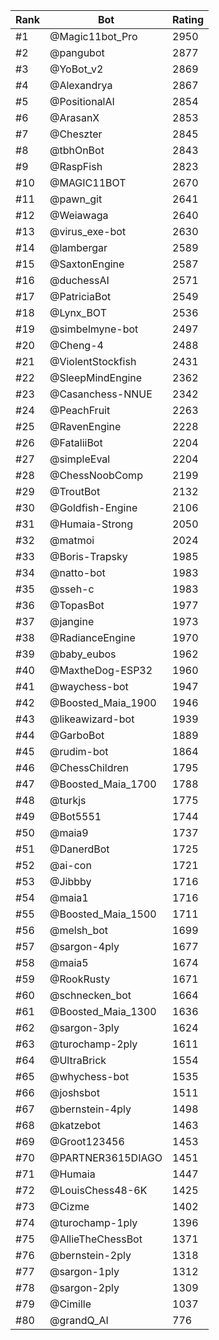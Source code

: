 Rank|Bot|Rating
---|---|---
#1|@Magic11bot_Pro|2950
#2|@pangubot|2877
#3|@YoBot_v2|2869
#4|@Alexandrya|2867
#5|@PositionalAI|2854
#6|@ArasanX|2853
#7|@Cheszter|2845
#8|@tbhOnBot|2843
#9|@RaspFish|2823
#10|@MAGIC11BOT|2670
#11|@pawn_git|2641
#12|@Weiawaga|2640
#13|@virus_exe-bot|2630
#14|@lambergar|2589
#15|@SaxtonEngine|2587
#16|@duchessAI|2571
#17|@PatriciaBot|2549
#18|@Lynx_BOT|2536
#19|@simbelmyne-bot|2497
#20|@Cheng-4|2488
#21|@ViolentStockfish|2431
#22|@SleepMindEngine|2362
#23|@Casanchess-NNUE|2342
#24|@PeachFruit|2263
#25|@RavenEngine|2228
#26|@FataliiBot|2204
#27|@simpleEval|2204
#28|@ChessNoobComp|2199
#29|@TroutBot|2132
#30|@Goldfish-Engine|2106
#31|@Humaia-Strong|2050
#32|@matmoi|2024
#33|@Boris-Trapsky|1985
#34|@natto-bot|1983
#35|@sseh-c|1983
#36|@TopasBot|1977
#37|@jangine|1973
#38|@RadianceEngine|1970
#39|@baby_eubos|1962
#40|@MaxtheDog-ESP32|1960
#41|@waychess-bot|1947
#42|@Boosted_Maia_1900|1946
#43|@likeawizard-bot|1939
#44|@GarboBot|1889
#45|@rudim-bot|1864
#46|@ChessChildren|1795
#47|@Boosted_Maia_1700|1788
#48|@turkjs|1775
#49|@Bot5551|1744
#50|@maia9|1737
#51|@DanerdBot|1725
#52|@ai-con|1721
#53|@Jibbby|1716
#54|@maia1|1716
#55|@Boosted_Maia_1500|1711
#56|@melsh_bot|1699
#57|@sargon-4ply|1677
#58|@maia5|1674
#59|@RookRusty|1671
#60|@schnecken_bot|1664
#61|@Boosted_Maia_1300|1636
#62|@sargon-3ply|1624
#63|@turochamp-2ply|1611
#64|@UltraBrick|1554
#65|@whychess-bot|1535
#66|@joshsbot|1511
#67|@bernstein-4ply|1498
#68|@katzebot|1463
#69|@Groot123456|1453
#70|@PARTNER3615DIAGO|1451
#71|@Humaia|1447
#72|@LouisChess48-6K|1425
#73|@Cizme|1402
#74|@turochamp-1ply|1396
#75|@AllieTheChessBot|1371
#76|@bernstein-2ply|1318
#77|@sargon-1ply|1312
#78|@sargon-2ply|1309
#79|@Cimille|1037
#80|@grandQ_AI|776

